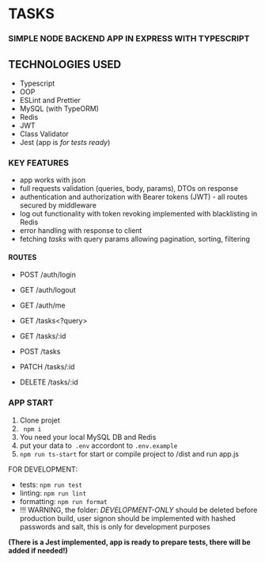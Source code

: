 # TASKS
### SIMPLE NODE BACKEND APP IN EXPRESS WITH TYPESCRIPT

## TECHNOLOGIES USED
- Typescript
- OOP
- ESLint and Prettier
- MySQL (with TypeORM)
- Redis
- JWT
- Class Validator
- Jest (app is *for tests ready*)


### KEY FEATURES
- app works with json
- full requests validation (queries, body, params), DTOs on response
- authentication and authorization with Bearer tokens (JWT) - all routes secured by middleware
- log out functionality with token revoking implemented with blacklisting in Redis
- error handling with response to client
- fetching *tasks* with query params allowing pagination, sorting, filtering


#### ROUTES
- POST /auth/login
- GET /auth/logout
- GET /auth/me

- GET /tasks<?query>
- GET /tasks/:id
- POST /tasks
- PATCH /tasks/:id
- DELETE /tasks/:id

### APP START
1. Clone projet
2. ` npm i`
3. You need your local MySQL DB and Redis
4. put your data to` .env` accordont to `.env.example`
5. `npm run ts-start` for start or compile project to /dist and run app.js

FOR DEVELOPMENT:
- tests: `npm run test`
- linting: `npm run lint`
- formatting: `npm run format`
- !!! WARNING, the folder: *DEVELOPMENT-ONLY* should be deleted before production build, user signon should be implemented with hashed passwords and salt, this is only for development purposes

**(There is a Jest implemented, app is ready to prepare tests, there will be added if needed!)**
